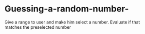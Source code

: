 # Guessing-a-random-number-
Give a range to user and make him select a number. Evaluate if that matches the preselected number
